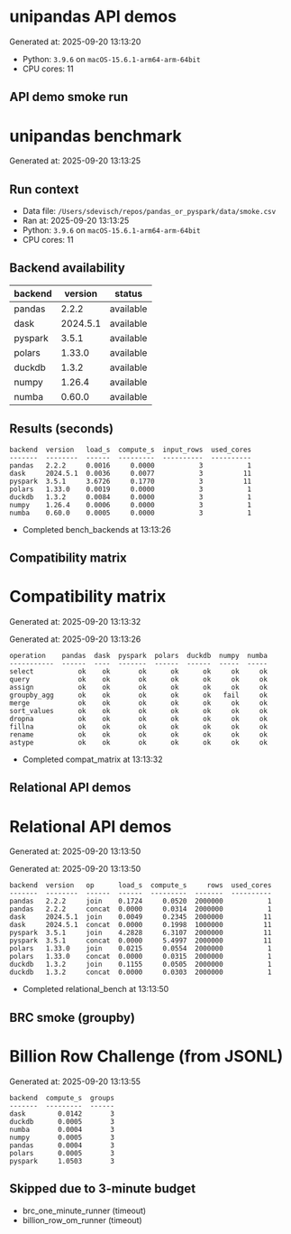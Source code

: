# unipandas API demos

Generated at: 2025-09-20 13:13:20

- Python: `3.9.6` on `macOS-15.6.1-arm64-arm-64bit`
- CPU cores: 11


## API demo smoke run

# unipandas benchmark

Generated at: 2025-09-20 13:13:25

## Run context
- Data file: `/Users/sdevisch/repos/pandas_or_pyspark/data/smoke.csv`
- Ran at: 2025-09-20 13:13:25
- Python: `3.9.6` on `macOS-15.6.1-arm64-arm-64bit`
- CPU cores: 11

## Backend availability

| backend | version | status |
|---|---|---|
| pandas | 2.2.2 | available |
| dask | 2024.5.1 | available |
| pyspark | 3.5.1 | available |
| polars | 1.33.0 | available |
| duckdb | 1.3.2 | available |
| numpy | 1.26.4 | available |
| numba | 0.60.0 | available |

## Results (seconds)

```text
backend  version   load_s  compute_s  input_rows  used_cores
-------  --------  ------  ---------  ----------  ----------
pandas   2.2.2     0.0016     0.0000           3           1
dask     2024.5.1  0.0036     0.0077           3          11
pyspark  3.5.1     3.6726     0.1770           3          11
polars   1.33.0    0.0019     0.0000           3           1
duckdb   1.3.2     0.0084     0.0000           3           1
numpy    1.26.4    0.0006     0.0000           3           1
numba    0.60.0    0.0005     0.0000           3           1
```
- Completed bench_backends at 13:13:26


## Compatibility matrix

# Compatibility matrix

Generated at: 2025-09-20 13:13:32

Generated at: 2025-09-20 13:13:26

```text
operation    pandas  dask  pyspark  polars  duckdb  numpy  numba
-----------  ------  ----  -------  ------  ------  -----  -----
select           ok    ok       ok      ok      ok     ok     ok
query            ok    ok       ok      ok      ok     ok     ok
assign           ok    ok       ok      ok      ok     ok     ok
groupby_agg      ok    ok       ok      ok      ok   fail     ok
merge            ok    ok       ok      ok      ok     ok     ok
sort_values      ok    ok       ok      ok      ok     ok     ok
dropna           ok    ok       ok      ok      ok     ok     ok
fillna           ok    ok       ok      ok      ok     ok     ok
rename           ok    ok       ok      ok      ok     ok     ok
astype           ok    ok       ok      ok      ok     ok     ok
```
- Completed compat_matrix at 13:13:32


## Relational API demos

# Relational API demos

Generated at: 2025-09-20 13:13:50

Generated at: 2025-09-20 13:13:50

```text
backend  version   op      load_s  compute_s     rows  used_cores
-------  --------  ------  ------  ---------  -------  ----------
pandas   2.2.2     join    0.1724     0.0520  2000000           1
pandas   2.2.2     concat  0.0000     0.0314  2000000           1
dask     2024.5.1  join    0.0049     0.2345  2000000          11
dask     2024.5.1  concat  0.0000     0.1998  1000000          11
pyspark  3.5.1     join    4.2828     6.3107  2000000          11
pyspark  3.5.1     concat  0.0000     5.4997  2000000          11
polars   1.33.0    join    0.0215     0.0554  2000000           1
polars   1.33.0    concat  0.0000     0.0315  2000000           1
duckdb   1.3.2     join    0.1155     0.0505  2000000           1
duckdb   1.3.2     concat  0.0000     0.0303  2000000           1
```
- Completed relational_bench at 13:13:50


## BRC smoke (groupby)

# Billion Row Challenge (from JSONL)

Generated at: 2025-09-20 13:13:55

```text
backend  compute_s  groups
-------  ---------  ------
dask        0.0142       3
duckdb      0.0005       3
numba       0.0004       3
numpy       0.0005       3
pandas      0.0004       3
polars      0.0005       3
pyspark     1.0503       3
```

## Skipped due to 3-minute budget
- brc_one_minute_runner (timeout)
- billion_row_om_runner (timeout)

